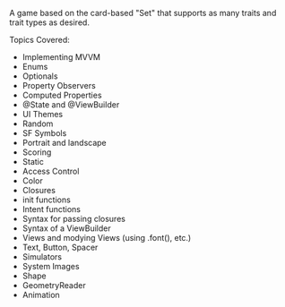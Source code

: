 A game based on the card-based "Set" that supports as many traits and trait types as desired.

Topics Covered:
- Implementing MVVM
- Enums
- Optionals
- Property Observers
- Computed Properties
- @State and @ViewBuilder
- UI Themes
- Random
- SF Symbols
- Portrait and landscape
- Scoring
- Static
- Access Control
- Color
- Closures
- init functions
- Intent functions
- Syntax for passing closures
- Syntax of a ViewBuilder
- Views and modying Views (using .font(), etc.)
- Text, Button, Spacer
- Simulators
- System Images
- Shape
- GeometryReader
- Animation
